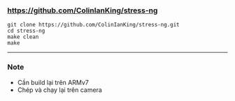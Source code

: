 ### https://github.com/ColinIanKing/stress-ng
```
git clone https://github.com/ColinIanKing/stress-ng.git
cd stress-ng
make clean
make
```

-----------------------------------------------------
### Note
- Cần build lại trên ARMv7
- Chép và chạy lại trên camera








